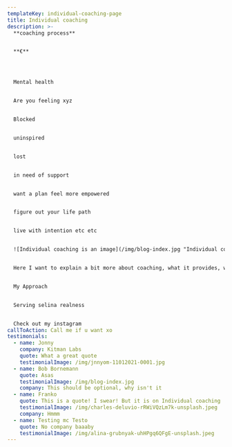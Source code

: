 ```yaml
---
templateKey: individual-coaching-page
title: Individual coaching
description: >-
  **coaching process**


  **€**




  Mental health 


  Are you feeling xyz


  Blocked


  uninspired


  lost


  in need of support


  want a plan feel more empowered


  figure out your life path


  live with intention etc etc


  ![Individual coaching is an image](/img/blog-index.jpg "Individual coaching image")


  Here I want to explain a bit more about coaching, what it provides, what to expect. 


  My Approach


  Serving selina realness


  Check out my instagram
callToAction: Call me if u want xo
testimonials:
  - name: Jonny
    company: Kitman Labs
    quote: What a great quote
    testimonialImage: /img/jnnyom-11012021-0001.jpg
  - name: Bob Bornemann
    quote: Asas
    testimonialImage: /img/blog-index.jpg
    company: This should be optional, why isn't it
  - name: Franko
    quote: This is a quote! I swear! But it is on Individual coaching
    testimonialImage: /img/charles-deluvio-rRWiVQzLm7k-unsplash.jpeg
    company: Hmmm
  - name: Testing mc Testo
    quote: No company baaaby
    testimonialImage: /img/alina-grubnyak-uhHPgq6QFgE-unsplash.jpeg
---
```

